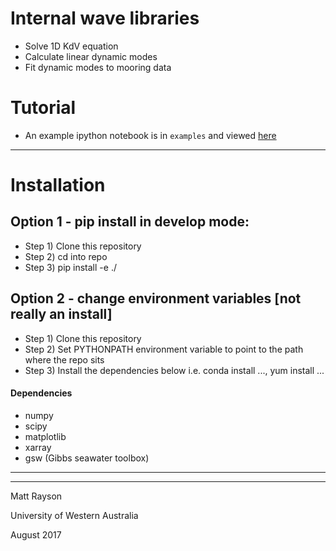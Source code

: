 # Internal wave libraries

 - Solve 1D KdV equation
 - Calculate linear dynamic modes
 - Fit dynamic modes to mooring data

# Tutorial

 - An example ipython notebook is in `examples` and viewed [here](examples/vkdv_example.ipynb)

---

# Installation

## Option 1 - pip install in develop mode:
 - Step 1) Clone this repository
 - Step 2) cd into repo
 - Step 3) pip install -e ./

## Option 2 - change environment variables [not really an install]
 - Step 1) Clone this repository
 - Step 2) Set PYTHONPATH environment variable to point to the path where the repo sits
 - Step 3) Install the dependencies below i.e. conda install ..., yum install ...

#### Dependencies
 - numpy
 - scipy
 - matplotlib
 - xarray
 - gsw (Gibbs seawater toolbox)

---

---

Matt Rayson

University of Western Australia

August 2017
